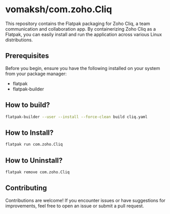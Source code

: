 # vomaksh/com.zoho.Cliq

This repository contains the Flatpak packaging for Zoho Cliq, a team communication and collaboration app. By containerizing Zoho Cliq as a Flatpak, you can easily install and run the application across various Linux distributions.

## Prerequisites

Before you begin, ensure you have the following installed on your system from your package manager:

- flatpak
- flatpak-builder

## How to build?

```sh
flatpak-builder --user --install --force-clean build cliq.yaml
```

## How to Install?

```sh
flatpak run com.zoho.Cliq
```

## How to Uninstall?

```sh
flatpak remove com.zoho.Cliq
```

## Contributing

Contributions are welcome! If you encounter issues or have suggestions for improvements, feel free to open an issue or submit a pull request.
